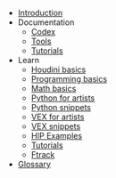 * [Introduction](https://github.com/kiryha/Houdini/wiki)
* Documentation
  - [Codex](codex)
  - [Tools](tools)
  - [Tutorials](pipeline-tutorials)
* Learn
  - [Houdini basics](houdini-basics)
  - [Programming basics](Programming-basics)
  - [Math basics](Math-basics)
  - [Python for artists](python-for-artists)
  - [Python snippets](python-snippets)
  - [VEX for artists](vex-for-artists)
  - [VEX snippets](vex-snippets)
  - [HIP Examples](examples)
  - [Tutorials](tutorials)
  - [Ftrack](ftrack)
* [Glossary](Glossary)